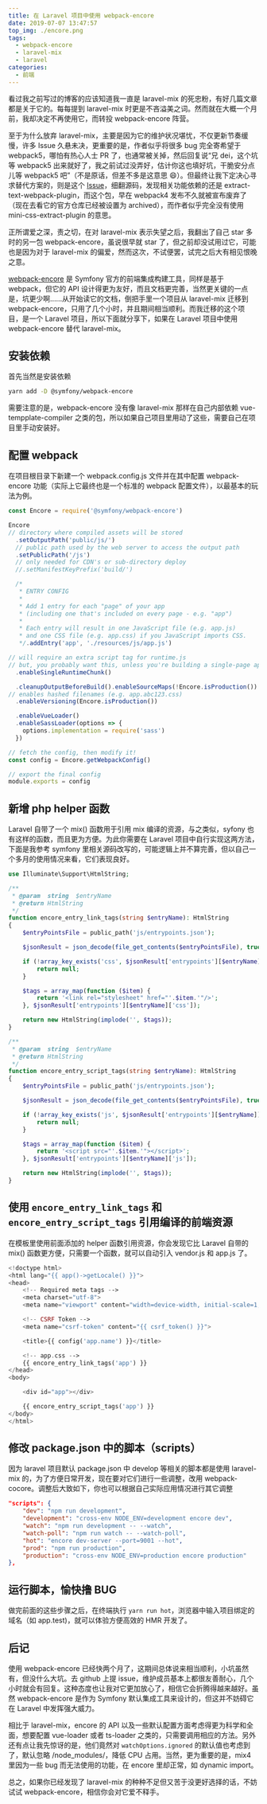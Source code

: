 ```yaml
---
title: 在 Laravel 项目中使用 webpack-encore
date: 2019-07-07 13:47:57
top_img: ./encore.png
tags:
  - webpack-encore
  - laravel-mix
  - laravel
categories:
  - 前端
---
```


看过我之前写过的博客的应该知道我一直是 laravel-mix 的死忠粉，有好几篇文章都是关于它的。每每提到 laravel-mix 时更是不吝溢美之词。然而就在大概一个月前，我却决定不再使用它，而转投 webpack-encore 阵营。

至于为什么放弃 laravel-mix，主要是因为它的维护状况堪忧，不仅更新节奏缓慢，许多 Issue 久悬未决，更重要的是，作者似乎将很多 bug 完全寄希望于 webpack5，哪怕有热心人士 PR 了，也通常被关掉，然后回复说“兄 dei，这个坑等 webpack5 出来就好了，我之前试过没弄好，估计你这也填好坑，干脆安分点儿等 webpack5 吧”（不是原话，但差不多是这意思 :smile:）。但最终让我下定决心寻求替代方案的，则是这个 [Issue](https://github.com/JeffreyWay/laravel-mix/issues/1914)，细翻源码，发现相关功能依赖的还是 extract-text-webpack-plugin，而这个包，早在 webpack4 发布不久就被宣布废弃了（现在去看它的官方仓库已经被设置为 archived），而作者似乎完全没有使用 mini-css-extract-plugin 的意思。

正所谓爱之深，责之切，在对 laravel-mix 表示失望之后，我翻出了自己 star 多时的另一包 webpack-encore，虽说很早就 star 了，但之前却没试用过它，可能也是因为对于 laravel-mix 的偏爱，然而这次，不试便罢，试完之后大有相见恨晚之意。

[webpack-encore](https://symfony.com/doc/current/frontend/encore/simple-example.html) 是 Symfony 官方的前端集成构建工具，同样是基于 webpack，但它的 API 设计得更为友好，而且文档更完善，当然更关键的一点是，坑更少啊……从开始读它的文档，倒把手里一个项目从 laravel-mix 迁移到 webpack-encore，只用了几个小时，并且期间相当顺利。而我迁移的这个项目，是一个 Laravel 项目，所以下面就分享下，如果在 Laravel 项目中使用 webpack-encore 替代 laravel-mix。

## 安装依赖

首先当然是安装依赖

```bash
yarn add -D @symfony/webpack-encore
```

需要注意的是，webpack-encore 没有像 laravel-mix 那样在自己内部依赖 vue-tempplate-compiler 之类的包，所以如果自己项目里用动了这些，需要自己在项目里手动安装好。

## 配置 webpack

在项目根目录下新建一个 webpack.config.js 文件并在其中配置 webpack-encore 功能（实际上它最终也是一个标准的 webpack 配置文件），以最基本的玩法为例。

```js
const Encore = require('@symfony/webpack-encore')

Encore
// directory where compiled assets will be stored
  .setOutputPath('public/js/')
  // public path used by the web server to access the output path
  .setPublicPath('/js')
  // only needed for CDN's or sub-directory deploy
  //.setManifestKeyPrefix('build/')

  /*
   * ENTRY CONFIG
   *
   * Add 1 entry for each "page" of your app
   * (including one that's included on every page - e.g. "app")
   *
   * Each entry will result in one JavaScript file (e.g. app.js)
   * and one CSS file (e.g. app.css) if you JavaScript imports CSS.
   */.addEntry('app', './resources/js/app.js')

// will require an extra script tag for runtime.js
// but, you probably want this, unless you're building a single-page app
  .enableSingleRuntimeChunk()

  .cleanupOutputBeforeBuild().enableSourceMaps(!Encore.isProduction())
// enables hashed filenames (e.g. app.abc123.css)
  .enableVersioning(Encore.isProduction())

  .enableVueLoader()
  .enableSassLoader(options => {
    options.implementation = require('sass')
  })

// fetch the config, then modify it!
const config = Encore.getWebpackConfig()

// export the final config
module.exports = config
```


## 新增 php helper 函数

Laravel 自带了一个 mix() 函数用于引用 mix 编译的资源，与之类似，syfony 也有这样的函数，而且更为方便。为此你需要在 Laravel 项目中自行实现这两方法，下面是我参考 symfony 里相关源码改写的，可能逻辑上并不算完善，但以自己一个多月的使用情况来看，它们表现良好。

```php
use Illuminate\Support\HtmlString;

/**
 * @param  string  $entryName
 * @return HtmlString
 */
function encore_entry_link_tags(string $entryName): HtmlString
{
    $entryPointsFile = public_path('js/entrypoints.json');

    $jsonResult = json_decode(file_get_contents($entryPointsFile), true);

    if (!array_key_exists('css', $jsonResult['entrypoints'][$entryName])) {
        return null;
    }

    $tags = array_map(function ($item) {
        return '<link rel="stylesheet" href="'.$item.'"/>';
    }, $jsonResult['entrypoints'][$entryName]['css']);

    return new HtmlString(implode('', $tags));
}

/**
 * @param  string  $entryName
 * @return HtmlString
 */
function encore_entry_script_tags(string $entryName): HtmlString
{
    $entryPointsFile = public_path('js/entrypoints.json');

    $jsonResult = json_decode(file_get_contents($entryPointsFile), true);

    if (!array_key_exists('js', $jsonResult['entrypoints'][$entryName])) {
        return null;
    }

    $tags = array_map(function ($item) {
        return '<script src="'.$item.'"></script>';
    }, $jsonResult['entrypoints'][$entryName]['js']);

    return new HtmlString(implode('', $tags));
}
```

## 使用 `encore_entry_link_tags` 和 `encore_entry_script_tags` 引用编译的前端资源

在模板里使用前面添加的 helper 函数引用资源，你会发现它比 Laravel 自带的 mix() 函数更方便，只需要一个函数，就可以自动引入 vendor.js 和 app.js 了。

```php
<!doctype html>
<html lang="{{ app()->getLocale() }}">
<head>
    <!-- Required meta tags -->
    <meta charset="utf-8">
    <meta name="viewport" content="width=device-width, initial-scale=1, shrink-to-fit=no">

    <!-- CSRF Token -->
    <meta name="csrf-token" content="{{ csrf_token() }}">

    <title>{{ config('app.name') }}</title>

    <!-- app.css -->
    {{ encore_entry_link_tags('app') }}
</head>
<body>

    <div id="app"></div>

    {{ encore_entry_script_tags('app') }}
</body>
</html>
```

## 修改 package.json 中的脚本（scripts）

因为 laravel 项目默认 package.json 中 develop 等相关的脚本都是使用 laravel-mix 的，为了方便日常开发，现在要对它们进行一些调整，改用 webpack-cocore。调整后大致如下，你也可以根据自己实际应用情况进行其它调整

```json
"scripts": {
    "dev": "npm run development",
    "development": "cross-env NODE_ENV=development encore dev",
    "watch": "npm run development -- --watch",
    "watch-poll": "npm run watch -- --watch-poll",
    "hot": "encore dev-server --port=9001 --hot",
    "prod": "npm run production",
    "production": "cross-env NODE_ENV=production encore production"
},
```

## 运行脚本，愉快撸 BUG

做完前面的这些步骤之后，在终端执行 `yarn run hot`，浏览器中输入项目绑定的域名（如 app.test)，就可以体验方便高效的 HMR 开发了。

## 后记

使用 webpack-encore 已经快两个月了，这期间总体说来相当顺利，小坑虽然有，但没什么大坑。去 github 上提 issue，维护成员基本上都很友善耐心，几个小时就会有回复。这种态度也让我对它更加放心了，相信它会折腾得越来越好。虽然 webpack-encore 是作为 Symfony 默认集成工具来设计的，但这并不妨碍它在 Laravel 中发挥强大威力。

相比于 laravel-mix，encore 的 API 以及一些默认配置方面考虑得更为科学和全面，想要配置 vue-loader 或者  ts-loader 之类的，只需要调用相应的方法。另外还有点让我先惊讶的是，他们竟然对 `watchOptions.ignored` 的默认值也考虑到了，默认忽略 /node_modules/，降低 CPU 占用。当然，更为重要的是，mix4 里因为一些 bug 而无法使用的功能，在 encore 里却正常，如 dynamic import。

总之，如果你已经发现了 laravel-mix 的种种不足但又苦于没更好选择的话，不妨试试 webpack-encore，相信你会对它爱不释手。
